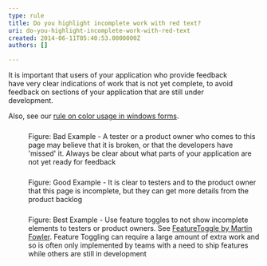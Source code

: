 ```yaml
---
type: rule
title: Do you highlight incomplete work with red text?
uri: do-you-highlight-incomplete-work-with-red-text
created: 2014-06-11T05:40:53.0000000Z
authors: []

---
```


 
It is important that users of your application who provide feedback <br>have very clear indications of work that is not yet complete, to avoid <br>feedback on sections of your application that are still under <br>development.
 
Also, see our [rule on color usage in windows forms](http&#58;//www.ssw.com.au/ssw/Standards/rules/rulestobetterwindowsforms.aspx#RedYellowDesigner).
<dl class="badImage"><dt><img src="http&#58;//skunk/ssw/Standards/Rules/Images/bad-incomplete-work.jpg" alt="" style="margin&#58;5px;"></dt><dd>Figure&#58; Bad Example - A tester or a product 
owner who comes to this page may believe that it is broken, or that the 
developers have 'missed' it. Always be clear about what parts of your 
application are not yet ready for feedback</dd></dl><dl class="goodImage"><dt><img src="http&#58;//skunk/ssw/Standards/Rules/Images/good-incomplete-work.jpg" alt="" style="margin&#58;5px;"></dt><dd>Figure&#58; Good Example - It is clear to testers 
and to the product owner that this page is incomplete, but they can get 
more details from the product backlog</dd></dl><dl class="goodImage"><dt><img src="http&#58;//skunk/ssw/Standards/Rules/Images/best-incomplete-work.jpg" alt="" style="margin&#58;5px;"></dt><dd>Figure&#58; Best Example - Use feature toggles to not show incomplete elements to testers or product owners. See <a target="_blank" href="http&#58;//martinfowler.com/bliki/FeatureToggle.html">FeatureToggle by Martin Fowler</a>.
 Feature Toggling can require a large amount of extra work and so is 
often only implemented by teams with a need to ship features while 
others are still in development</dd></dl>

